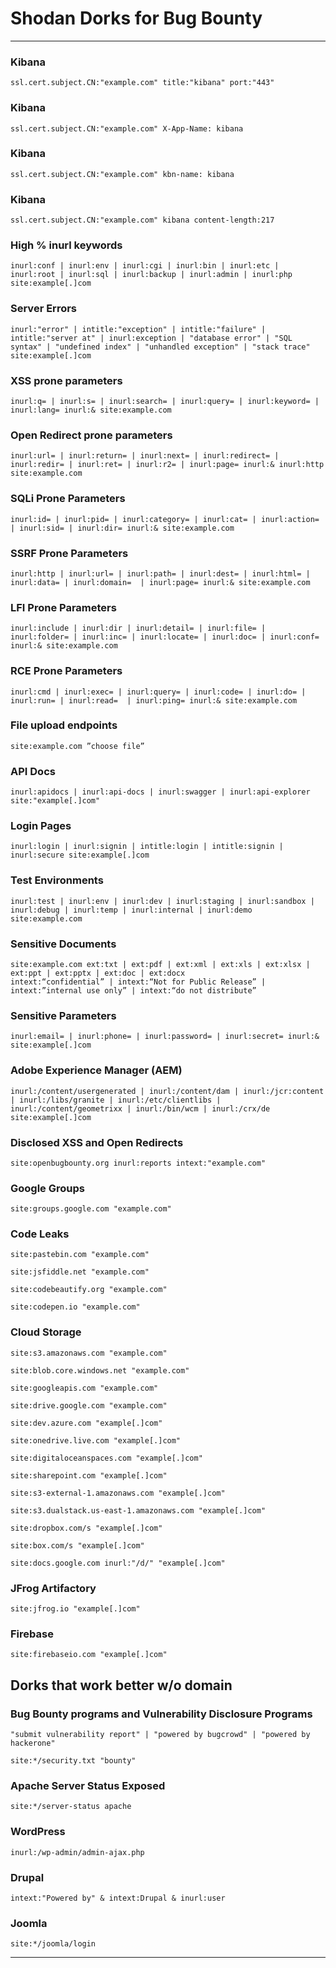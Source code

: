 # Shodan Dorks for Bug Bounty

---

### Kibana

```
ssl.cert.subject.CN:"example.com" title:"kibana" port:"443"
```

### Kibana

```
ssl.cert.subject.CN:"example.com" X-App-Name: kibana
```

### Kibana

```
ssl.cert.subject.CN:"example.com" kbn-name: kibana
```

### Kibana
```
ssl.cert.subject.CN:"example.com" kibana content-length:217
```

### High % inurl keywords

```
inurl:conf | inurl:env | inurl:cgi | inurl:bin | inurl:etc | inurl:root | inurl:sql | inurl:backup | inurl:admin | inurl:php site:example[.]com
```

### Server Errors

```
inurl:"error" | intitle:"exception" | intitle:"failure" | intitle:"server at" | inurl:exception | "database error" | "SQL syntax" | "undefined index" | "unhandled exception" | "stack trace" site:example[.]com
```

### XSS prone parameters

```
inurl:q= | inurl:s= | inurl:search= | inurl:query= | inurl:keyword= | inurl:lang= inurl:& site:example.com
```

### Open Redirect prone parameters

```
inurl:url= | inurl:return= | inurl:next= | inurl:redirect= | inurl:redir= | inurl:ret= | inurl:r2= | inurl:page= inurl:& inurl:http site:example.com
```

### SQLi Prone Parameters

```
inurl:id= | inurl:pid= | inurl:category= | inurl:cat= | inurl:action= | inurl:sid= | inurl:dir= inurl:& site:example.com
```

### SSRF Prone Parameters

```
inurl:http | inurl:url= | inurl:path= | inurl:dest= | inurl:html= | inurl:data= | inurl:domain=  | inurl:page= inurl:& site:example.com
```

### LFI Prone Parameters

```
inurl:include | inurl:dir | inurl:detail= | inurl:file= | inurl:folder= | inurl:inc= | inurl:locate= | inurl:doc= | inurl:conf= inurl:& site:example.com
```

### RCE Prone Parameters

```
inurl:cmd | inurl:exec= | inurl:query= | inurl:code= | inurl:do= | inurl:run= | inurl:read=  | inurl:ping= inurl:& site:example.com
```

### File upload endpoints

```
site:example.com ”choose file”
```

### API Docs

```
inurl:apidocs | inurl:api-docs | inurl:swagger | inurl:api-explorer site:"example[.]com"
```

### Login Pages

```
inurl:login | inurl:signin | intitle:login | intitle:signin | inurl:secure site:example[.]com
```

### Test Environments

```
inurl:test | inurl:env | inurl:dev | inurl:staging | inurl:sandbox | inurl:debug | inurl:temp | inurl:internal | inurl:demo site:example.com
```

### Sensitive Documents

```
site:example.com ext:txt | ext:pdf | ext:xml | ext:xls | ext:xlsx | ext:ppt | ext:pptx | ext:doc | ext:docx
intext:“confidential” | intext:“Not for Public Release” | intext:”internal use only” | intext:“do not distribute”
```

### Sensitive Parameters

```
inurl:email= | inurl:phone= | inurl:password= | inurl:secret= inurl:& site:example[.]com
```

### Adobe Experience Manager (AEM)

```
inurl:/content/usergenerated | inurl:/content/dam | inurl:/jcr:content | inurl:/libs/granite | inurl:/etc/clientlibs | inurl:/content/geometrixx | inurl:/bin/wcm | inurl:/crx/de site:example[.]com
```

### Disclosed XSS and Open Redirects

```
site:openbugbounty.org inurl:reports intext:"example.com"
```

### Google Groups

```
site:groups.google.com "example.com"
```

### Code Leaks

```
site:pastebin.com "example.com"
```

```
site:jsfiddle.net "example.com"
```

```
site:codebeautify.org "example.com"
```

```
site:codepen.io "example.com"
```

### Cloud Storage

```
site:s3.amazonaws.com "example.com"
```

```
site:blob.core.windows.net "example.com"
```

```
site:googleapis.com "example.com"
```

```
site:drive.google.com "example.com"
```

```
site:dev.azure.com "example[.]com"
```

```
site:onedrive.live.com "example[.]com"
```

```
site:digitaloceanspaces.com "example[.]com"
```

```
site:sharepoint.com "example[.]com"
```

```
site:s3-external-1.amazonaws.com "example[.]com"
```

```
site:s3.dualstack.us-east-1.amazonaws.com "example[.]com"
```

```
site:dropbox.com/s "example[.]com"
```

```
site:box.com/s "example[.]com"
```

```
site:docs.google.com inurl:"/d/" "example[.]com"
```

### JFrog Artifactory

```
site:jfrog.io "example[.]com"
```

### Firebase

```
site:firebaseio.com "example[.]com"
```

## Dorks that work better w/o domain

### Bug Bounty programs and Vulnerability Disclosure Programs <!--omit-->

```
"submit vulnerability report" | "powered by bugcrowd" | "powered by hackerone"
```

```
site:*/security.txt "bounty"
```

### Apache Server Status Exposed <!--omit-->

```
site:*/server-status apache
```

### WordPress <!--omit-->

```
inurl:/wp-admin/admin-ajax.php
```

### Drupal <!--omit-->

```
intext:"Powered by" & intext:Drupal & inurl:user
```

### Joomla <!--omit-->

```
site:*/joomla/login
```


---
